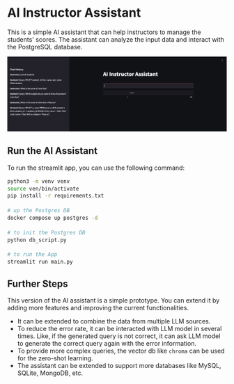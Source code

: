 # AI Instructor Assistant

This is a simple AI assistant that can help instructors to manage the students' scores. The assistant can analyze the input data and interact with the PostgreSQL database. 

![AI Assistant Background](./image.png)

## Run the AI Assistant

To run the streamlit app, you can use the following command:

```bash
python3 -m venv venv
source ven/bin/activate
pip install -r requirements.txt

# up the Postgres DB
docker compose up postgres -d

# to init the Postgres DB
python db_script.py

# to run the App
streamlit run main.py
```

## Further Steps

This version of the AI assistant is a simple prototype. You can extend it by adding more features and improving the current functionalities.

- It can be extended to combine the data from multiple LLM sources.
- To reduce the error rate, it can be interacted with LLM model in several times. Like, if the generated query is not correct, it can ask LLM model to generate the correct query again with the error information.
- To provide more complex queries, the vector db like `chroma` can be used for the zero-shot learning.
- The assistant can be extended to support more databases like MySQL, SQLite, MongoDB, etc.
